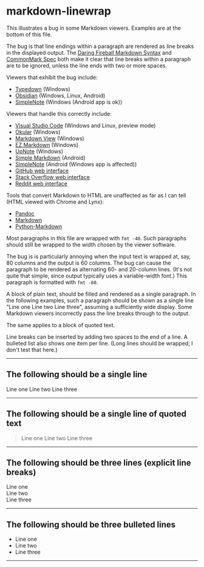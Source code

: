 # markdown-linewrap

This illustrates a bug in some Markdown
viewers.  Examples are at the bottom
of this file.

The bug is that line endings within
a paragraph are rendered as line
breaks in the displayed output.  The
[Daring Fireball Markdown Syntax](https://daringfireball.net/projects/markdown/syntax#p)
and
[CommonMark Spec](https://spec.commonmark.org/0.31.2/#paragraphs)
both make it clear that line breaks
within a paragraph are to be ignored,
unless the line ends with two or
more spaces.

Viewers that exhibit the bug include:

- [Typedown](https://apps.microsoft.com/detail/9p8tcw4h2hb4?hl=en-US&gl=US) (Windows)
- [Obsidian](https://obsidian.md/) (Windows, Linux, Android)
- [SimpleNote](https://simplenote.com/) (Windows (Android app is ok))

Viewers that handle this correctly include:

- [Visual Studio Code](https://code.visualstudio.com/)
  (Windows and Linux, preview mode)
- [Okular](https://okular.kde.org/) (Windows)
- [Markdown View](https://apps.microsoft.com/detail/9pj021lr0m3g?hl=en-US&gl=US)
  (Windows)
- [EZ Markdown](https://apps.ape-apps.com/ez-markdown/) (Windows)
- [UpNote](https://getupnote.com/) (Windows)
- [Simple Markdown](https://play.google.com/store/apps/details?id=com.wbrawner.simplemarkdown)
  (Android)
- [SimpleNote](https://simplenote.com/) (Android (Windows app is affected))
- [GitHub web interface](https://github.com/Keith-S-Thompson/markdown-linewrap)
- [Stack Overflow web interface](https://stackoverflow.com/)
- [Reddit web interface](https://reddit.com/)

Tools that convert Markdown to HTML
are unaffected as far as I can tell
(HTML viewed with Chrome and Lynx):

- [Pandoc](https://pandoc.org/)
- [Markdown](https://daringfireball.net/projects/markdown/)
- [Python-Markdown](https://github.com/Python-Markdown/markdown)

Most paragraphs in this file are wrapped
with `fmt -40`.  Such paragraphs should
still be wrapped to the width chosen
by the viewer software.

The bug is is particularly annoying when the input text is wrapped at, say,
80 columns and the output is 60 columns.  The bug can cause the paragraph
to be rendered as alternating 60- and 20-column lines.  (It's not quite that
simple, since output typically uses a variable-width font.)  This paragraph
is formatted with `fmt -80`.

A block of plain text, should be filled
and rendered as a single paragraph.
In the following examples, such a
paragraph should be shown as a single
line "Line one Line two Line three",
assuming a sufficiently wide display.
Some Markdown viewers incorrectly pass
the line breaks through to the output.

The same applies to a block of quoted
text.

Line breaks can be inserted by adding
two spaces to the end of a line.
A bulleted list also shows one item per
line.  (Long lines should be wrapped;
I don't test that here.)

---

## The following should be a single line

Line one
Line two
Line three

---

## The following should be a single line of quoted text

> Line one
> Line two
> Line three

---

## The following should be three lines (explicit line breaks)

Line one  
Line two  
Line three  

---

## The following should be three bulleted lines

- Line one
- Line two
- Line three

---
